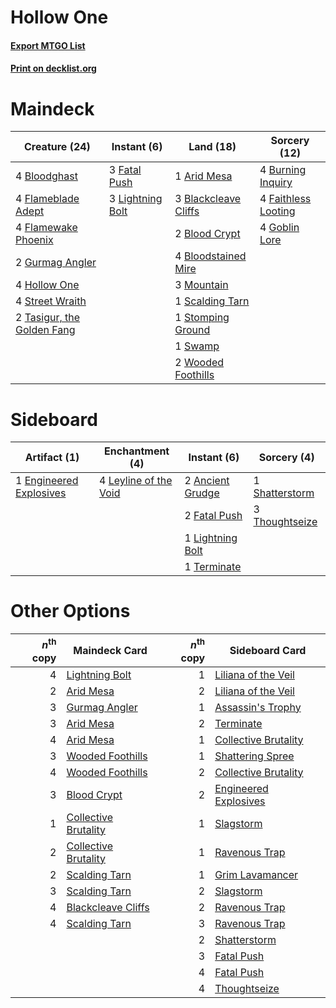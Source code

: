 # Hollow One

#### [Export MTGO List](../collection/Hollow%20One/Hollow%20One.txt)
#### [Print on decklist.org](http://decklist.org/?deckmain=1%09Arid%20Mesa%0A3%09Blackcleave%20Cliffs%0A2%09Blood%20Crypt%0A4%09Bloodghast%0A4%09Bloodstained%20Mire%0A4%09Burning%20Inquiry%0A4%09Faithless%20Looting%0A3%09Fatal%20Push%0A4%09Flameblade%20Adept%0A4%09Flamewake%20Phoenix%0A4%09Goblin%20Lore%0A2%09Gurmag%20Angler%0A4%09Hollow%20One%0A3%09Lightning%20Bolt%0A3%09Mountain%0A1%09Scalding%20Tarn%0A1%09Stomping%20Ground%0A4%09Street%20Wraith%0A1%09Swamp%0A2%09Tasigur,%20the%20Golden%20Fang%0A2%09Wooded%20Foothills&deckside=2%09Ancient%20Grudge%0A1%09Engineered%20Explosives%0A2%09Fatal%20Push%0A4%09Leyline%20of%20the%20Void%0A1%09Lightning%20Bolt%0A1%09Shatterstorm%0A1%09Terminate%0A3%09Thoughtseize)
# Maindeck

|                                            Creature (24)                                            |                                      Instant (6)                                       |                                           Land (18)                                           |                                         Sorcery (12)                                         |
|-----------------------------------------------------------------------------------------------------|----------------------------------------------------------------------------------------|-----------------------------------------------------------------------------------------------|----------------------------------------------------------------------------------------------|
|4 [Bloodghast](http://gatherer.wizards.com/Pages/Card/Details.aspx?multiverseid=438648)              |3 [Fatal Push](http://gatherer.wizards.com/Pages/Card/Details.aspx?multiverseid=423724) |1 [Arid Mesa](http://gatherer.wizards.com/Pages/Card/Details.aspx?multiverseid=405092)         |4 [Burning Inquiry](http://gatherer.wizards.com/Pages/Card/Details.aspx?multiverseid=191096)  |
|4 [Flameblade Adept](http://gatherer.wizards.com/Pages/Card/Details.aspx?multiverseid=426833)        |3 [Lightning Bolt](http://gatherer.wizards.com/Pages/Card/Details.aspx?multiverseid=806)|3 [Blackcleave Cliffs](http://gatherer.wizards.com/Pages/Card/Details.aspx?multiverseid=209401)|4 [Faithless Looting](http://gatherer.wizards.com/Pages/Card/Details.aspx?multiverseid=389512)|
|4 [Flamewake Phoenix](http://gatherer.wizards.com/Pages/Card/Details.aspx?multiverseid=391834)       |                                                                                        |2 [Blood Crypt](http://gatherer.wizards.com/Pages/Card/Details.aspx?multiverseid=97102)        |4 [Goblin Lore](http://gatherer.wizards.com/Pages/Card/Details.aspx?multiverseid=135221)      |
|2 [Gurmag Angler](http://gatherer.wizards.com/Pages/Card/Details.aspx?multiverseid=391850)           |                                                                                        |4 [Bloodstained Mire](http://gatherer.wizards.com/Pages/Card/Details.aspx?multiverseid=405094) |                                                                                              |
|4 [Hollow One](http://gatherer.wizards.com/Pages/Card/Details.aspx?multiverseid=430852)              |                                                                                        |3 [Mountain](http://gatherer.wizards.com/Pages/Card/Details.aspx?multiverseid=439859)          |                                                                                              |
|4 [Street Wraith](http://gatherer.wizards.com/Pages/Card/Details.aspx?multiverseid=442097)           |                                                                                        |1 [Scalding Tarn](http://gatherer.wizards.com/Pages/Card/Details.aspx?multiverseid=405107)     |                                                                                              |
|2 [Tasigur, the Golden Fang](http://gatherer.wizards.com/Pages/Card/Details.aspx?multiverseid=391937)|                                                                                        |1 [Stomping Ground](http://gatherer.wizards.com/Pages/Card/Details.aspx?multiverseid=405110)   |                                                                                              |
|                                                                                                     |                                                                                        |1 [Swamp](http://gatherer.wizards.com/Pages/Card/Details.aspx?multiverseid=439858)             |                                                                                              |
|                                                                                                     |                                                                                        |2 [Wooded Foothills](http://gatherer.wizards.com/Pages/Card/Details.aspx?multiverseid=405116)  |                                                                                              |


# Sideboard

|                                          Artifact (1)                                           |                                        Enchantment (4)                                         |                                        Instant (6)                                        |                                       Sorcery (4)                                       |
|-------------------------------------------------------------------------------------------------|------------------------------------------------------------------------------------------------|-------------------------------------------------------------------------------------------|-----------------------------------------------------------------------------------------|
|1 [Engineered Explosives](http://gatherer.wizards.com/Pages/Card/Details.aspx?multiverseid=50139)|4 [Leyline of the Void](http://gatherer.wizards.com/Pages/Card/Details.aspx?multiverseid=107682)|2 [Ancient Grudge](http://gatherer.wizards.com/Pages/Card/Details.aspx?multiverseid=235600)|1 [Shatterstorm](http://gatherer.wizards.com/Pages/Card/Details.aspx?multiverseid=130370)|
|                                                                                                 |                                                                                                |2 [Fatal Push](http://gatherer.wizards.com/Pages/Card/Details.aspx?multiverseid=423724)    |3 [Thoughtseize](http://gatherer.wizards.com/Pages/Card/Details.aspx?multiverseid=438676)|
|                                                                                                 |                                                                                                |1 [Lightning Bolt](http://gatherer.wizards.com/Pages/Card/Details.aspx?multiverseid=806)   |                                                                                         |
|                                                                                                 |                                                                                                |1 [Terminate](http://gatherer.wizards.com/Pages/Card/Details.aspx?multiverseid=176449)     |                                                                                         |


# Other Options

|*n*<sup>th</sup> copy|                                         Maindeck Card                                         |*n*<sup>th</sup> copy|                                        Sideboard Card                                         |
|--------------------:|-----------------------------------------------------------------------------------------------|--------------------:|-----------------------------------------------------------------------------------------------|
|                    4|[Lightning Bolt](http://gatherer.wizards.com/Pages/Card/Details.aspx?multiverseid=806)         |                    1|[Liliana of the Veil](http://gatherer.wizards.com/Pages/Card/Details.aspx?multiverseid=235597) |
|                    2|[Arid Mesa](http://gatherer.wizards.com/Pages/Card/Details.aspx?multiverseid=405092)           |                    2|[Liliana of the Veil](http://gatherer.wizards.com/Pages/Card/Details.aspx?multiverseid=235597) |
|                    3|[Gurmag Angler](http://gatherer.wizards.com/Pages/Card/Details.aspx?multiverseid=391850)       |                    1|[Assassin's Trophy](http://gatherer.wizards.com/Pages/Card/Details.aspx?multiverseid=452902)   |
|                    3|[Arid Mesa](http://gatherer.wizards.com/Pages/Card/Details.aspx?multiverseid=405092)           |                    2|[Terminate](http://gatherer.wizards.com/Pages/Card/Details.aspx?multiverseid=176449)           |
|                    4|[Arid Mesa](http://gatherer.wizards.com/Pages/Card/Details.aspx?multiverseid=405092)           |                    1|[Collective Brutality](http://gatherer.wizards.com/Pages/Card/Details.aspx?multiverseid=414380)|
|                    3|[Wooded Foothills](http://gatherer.wizards.com/Pages/Card/Details.aspx?multiverseid=405116)    |                    1|[Shattering Spree](http://gatherer.wizards.com/Pages/Card/Details.aspx?multiverseid=456224)    |
|                    4|[Wooded Foothills](http://gatherer.wizards.com/Pages/Card/Details.aspx?multiverseid=405116)    |                    2|[Collective Brutality](http://gatherer.wizards.com/Pages/Card/Details.aspx?multiverseid=414380)|
|                    3|[Blood Crypt](http://gatherer.wizards.com/Pages/Card/Details.aspx?multiverseid=97102)          |                    2|[Engineered Explosives](http://gatherer.wizards.com/Pages/Card/Details.aspx?multiverseid=50139)|
|                    1|[Collective Brutality](http://gatherer.wizards.com/Pages/Card/Details.aspx?multiverseid=414380)|                    1|[Slagstorm](http://gatherer.wizards.com/Pages/Card/Details.aspx?multiverseid=214054)           |
|                    2|[Collective Brutality](http://gatherer.wizards.com/Pages/Card/Details.aspx?multiverseid=414380)|                    1|[Ravenous Trap](http://gatherer.wizards.com/Pages/Card/Details.aspx?multiverseid=197537)       |
|                    2|[Scalding Tarn](http://gatherer.wizards.com/Pages/Card/Details.aspx?multiverseid=405107)       |                    1|[Grim Lavamancer](http://gatherer.wizards.com/Pages/Card/Details.aspx?multiverseid=430589)     |
|                    3|[Scalding Tarn](http://gatherer.wizards.com/Pages/Card/Details.aspx?multiverseid=405107)       |                    2|[Slagstorm](http://gatherer.wizards.com/Pages/Card/Details.aspx?multiverseid=214054)           |
|                    4|[Blackcleave Cliffs](http://gatherer.wizards.com/Pages/Card/Details.aspx?multiverseid=209401)  |                    2|[Ravenous Trap](http://gatherer.wizards.com/Pages/Card/Details.aspx?multiverseid=197537)       |
|                    4|[Scalding Tarn](http://gatherer.wizards.com/Pages/Card/Details.aspx?multiverseid=405107)       |                    3|[Ravenous Trap](http://gatherer.wizards.com/Pages/Card/Details.aspx?multiverseid=197537)       |
|                     |                                                                                               |                    2|[Shatterstorm](http://gatherer.wizards.com/Pages/Card/Details.aspx?multiverseid=130370)        |
|                     |                                                                                               |                    3|[Fatal Push](http://gatherer.wizards.com/Pages/Card/Details.aspx?multiverseid=423724)          |
|                     |                                                                                               |                    4|[Fatal Push](http://gatherer.wizards.com/Pages/Card/Details.aspx?multiverseid=423724)          |
|                     |                                                                                               |                    4|[Thoughtseize](http://gatherer.wizards.com/Pages/Card/Details.aspx?multiverseid=438676)        |

